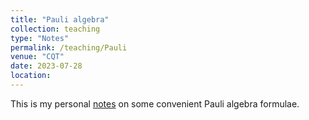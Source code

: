 ```yaml
---
title: "Pauli algebra"
collection: teaching
type: "Notes"
permalink: /teaching/Pauli
venue: "CQT"
date: 2023-07-28
location: 
---
```


This is my personal [notes](http://haonanliu-phys.github.io//files/Pauli.pdf) on some convenient Pauli algebra formulae.